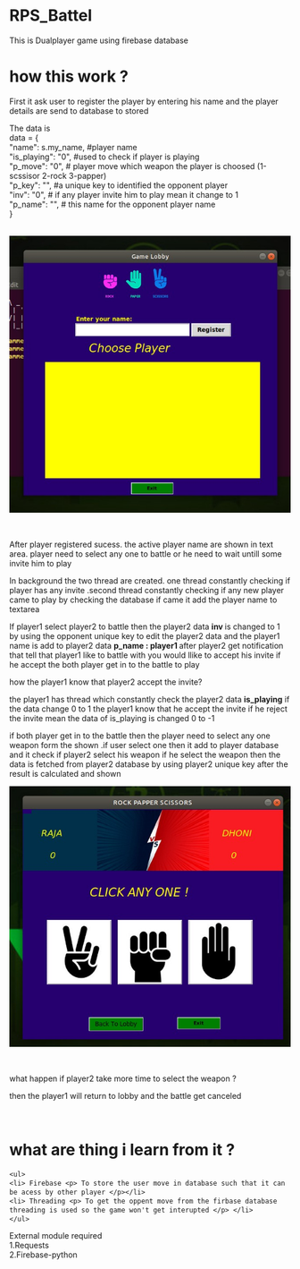 # RPS_Battel
This is Dualplayer game using firebase database 

# how this work ?

  <p> First it ask user to register the player by entering his name and the player  details are  send to database to stored </p>
 <prev>
  The data is 
<br>
  data = {<br>
                    "name": s.my_name,              #player name <br>
                    "is_playing": "0",              #used to check if player is playing <br>
                    "p_move": "0",                  # player move which weapon the player is choosed (1-scssisor 2-rock 3-papper) <br>
                    "p_key": "",                    #a unique key to identified the opponent player<br>
                    "inv": "0",                     # if any player invite him to play mean it change  to 1<br>
                    "p_name": "",                   # this name for the opponent player name  <br>
                }<br>
  </prev>
  <br>
  
![preview](image/img1.png)

<br>

<p> After player registered sucess. the active  player name are shown in text area. player need to select any one to battle or he need to wait untill some invite him to play  </p>

<p> In background the two thread are created. one thread constantly checking if  player has any invite .second thread constantly  checking if any new  player came to play by checking the database if came it add the player name to textarea </p>

<p> If player1 select player2 to battle then the player2 data <b>inv </b> is changed to 1 by using the opponent unique key to edit the player2 data and the player1 name is add to player2 data <b>p_name : player1 </b> after player2 get notification that tell that player1 like to battle with you would llike to accept his invite 
if he accept the both player get in to the battle to play </p>

<p> how the player1 know that player2 accept the invite? </p>

<p> the player1 has thread which constantly check the player2 data <b>is_playing</b> if the data change 0 to 1 the player1 know that he accept the invite 
 if he reject the invite mean the data of is_playing is changed 0 to -1
</p>

<p> if both player get in to the battle then the player need to select any one weapon form the shown .if user select one then it add to player database and it check if player2 select his weapon if he select the weapon then the data is fetched from player2 database by using player2 unique key after the result is calculated and shown </p>

![preview2](image/img2.png)

<br>
<p> what happen if player2 take more time to select the weapon ?</p>
   <p> then  the player1 will return to lobby and the battle get canceled </p>
<br>



# what are thing i learn from it ?
    <ul>
    <li> Firebase <p> To store the user move in database such that it can be acess by other player </p></li> 
    <li> Threading <p> To get the oppent move from the firbase database threading is used so the game won't get interupted </p> </li>
    </ul>
    










External module required <br>
 1.Requests <br>
 2.Firebase-python
 
